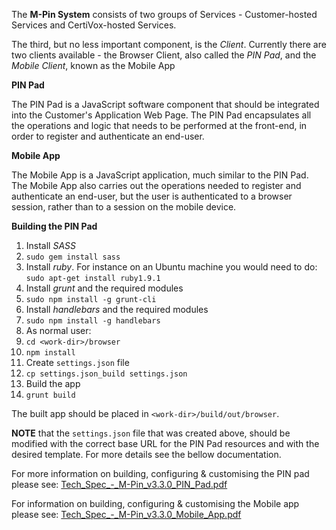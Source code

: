 The **M-Pin System** consists of two groups of Services - Customer-hosted Services and CertiVox-hosted Services.

The third, but no less important component, is the *Client*. Currently there are two clients available - the Browser Client, also called the *PIN Pad*, and the *Mobile Client*, known as the Mobile App

**PIN Pad**

The PIN Pad is a JavaScript software component that should be integrated into the Customer's Application Web Page. The PIN Pad encapsulates all the operations and logic that needs to be performed at the front-end, in order to register and authenticate an end-user.

**Mobile App**

The Mobile App is a JavaScript application, much similar to the PIN Pad. The Mobile App also carries out the operations needed to register and authenticate an end-user, but the user is authenticated to a browser session, rather than to a session on the mobile device.

**Building the PIN Pad**

1. Install *SASS*
  1. `sudo gem install sass`
  2. Install *ruby*. For instance on an Ubuntu machine you would need to do: `sudo apt-get install ruby1.9.1`
2. Install *grunt* and the required modules
  1. `sudo npm install -g grunt-cli`
3. Install *handlebars* and the required modules
  1. `sudo npm install -g handlebars`
3. As normal user:
  1. `cd <work-dir>/browser`
  2. `npm install`
4. Create `settings.json` file
  1. `cp settings.json_build settings.json`
5. Build the app
  1. `grunt build`

The built app should be placed in `<work-dir>/build/out/browser`.

**NOTE** that the `settings.json` file that was created above, should be modified with the correct base URL for the PIN Pad resources and with the desired template. For more details see the bellow documentation.

For more information on building, configuring & customising the PIN pad please see: [Tech_Spec_-_M-Pin_v3.3.0_PIN_Pad.pdf](/Tech_Spec_-_M-Pin_v3.3.0_PIN_Pad.pdf)

For information on building, configuring & customising the Mobile app please see: [Tech_Spec_-_M-Pin_v3.3.0_Mobile_App.pdf](/Tech_Spec_-_M-Pin_v3.3.0_Mobile_App.pdf)
